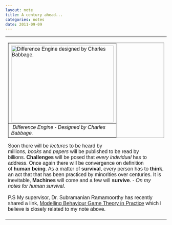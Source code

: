 ```yaml
---
layout: note
title: A century ahead...
categories: notes
date: 2011-09-09
---
```

<div class="entry-content"><div xmlns="http://www.w3.org/1999/xhtml"><table cellspacing="0" class="sites-layout-name-one-column sites-layout-hbox"><tbody><tr><td class="sites-layout-tile sites-tile-name-content-1"><div dir="ltr"><span style="font-family:arial,sans-serif;line-height:18px"><div><span style="font-family:arial,sans-serif;line-height:18px"><table border="1" bordercolor="#888" cellspacing="0" style="border-collapse:collapse;border-top-color:rgb(136,136,136);border-right-color:rgb(136,136,136);border-bottom-color:rgb(136,136,136);border-left-color:rgb(136,136,136);border-top-width:1px;border-right-width:1px;border-bottom-width:1px;border-left-width:1px"><tbody><tr><td style="width:60px"><img alt="Difference Engine designed by Charles Babbage." border="0" height="240" src="https://sites.google.com/site/btabibian/_/rsrc/1315596994294/notes/acenturyahead/Difference%20Machine.jpg" style="margin-top:5px;margin-bottom:0px;display:block;margin-right:auto;text-align:left" width="320"/></td></tr><tr><td><i> Difference Engine - Designed by Charles Babbage.</i></td></tr></tbody></table></span></div></span><span style="font-family:arial,sans-serif;line-height:18px">Soon there will be <i>lectures</i> to be heard by millions, <i>books</i> and <i>papers</i> will be published to be read by billions. <b>Challenges</b> will be posed that <i>every individual</i> has to address. Once again there will be convergence on definition of <b>human being</b>. As a matter of <b>survival</b>, every person has to <b>think</b>, an act that that has been practiced by minorities over centuries. It is inevitable, <b>Machines</b> will come and a few will <b>survive</b>. - <i>On my notes for human survival</i></span><span style="font-family:arial,sans-serif;line-height:18px">.</span><div><font face="arial, sans-serif"><span style="line-height:18px"><br/></span></font></div><div><font face="arial, sans-serif"><span style="line-height:18px">P.S My supervisor, Dr. Subramanian Ramamoorthy has recently shared a link, <a href="http://www.economist.com/node/21527025" rel="nofollow" target="_blank">Modelling Behaviour Game Theory in Practice</a> which I believe is closely related to my note above.</span><br/></font><span style="font-family:arial,sans-serif;line-height:18px"><div><span style="font-family:arial,sans-serif;line-height:18px"><br/></span></div></span></div></div></td></tr></tbody></table></div></div>